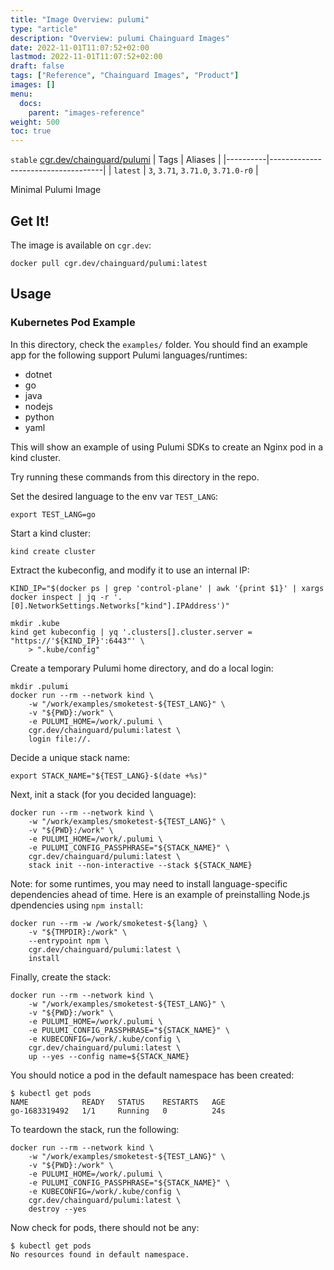 ```yaml
---
title: "Image Overview: pulumi"
type: "article"
description: "Overview: pulumi Chainguard Images"
date: 2022-11-01T11:07:52+02:00
lastmod: 2022-11-01T11:07:52+02:00
draft: false
tags: ["Reference", "Chainguard Images", "Product"]
images: []
menu:
  docs:
    parent: "images-reference"
weight: 500
toc: true
---
```


`stable` [cgr.dev/chainguard/pulumi](https://github.com/chainguard-images/images/tree/main/images/pulumi)
| Tags     | Aliases                            |
|----------|------------------------------------|
| `latest` | `3`, `3.71`, `3.71.0`, `3.71.0-r0` |



Minimal Pulumi Image

## Get It!

The image is available on `cgr.dev`:

```
docker pull cgr.dev/chainguard/pulumi:latest
```

## Usage

### Kubernetes Pod Example

In this directory, check the `examples/` folder.
You should find an example app for the following support Pulumi languages/runtimes:

- dotnet
- go
- java
- nodejs
- python
- yaml

This will show an example of using Pulumi SDKs to create an Nginx pod in
a kind cluster.

Try running these commands from this directory in the repo.

Set the desired language to the env var `TEST_LANG`:

```
export TEST_LANG=go
```

Start a kind cluster:

```
kind create cluster
```

Extract the kubeconfig, and modify it to use an internal IP:

```
KIND_IP="$(docker ps | grep 'control-plane' | awk '{print $1}' | xargs docker inspect | jq -r '.[0].NetworkSettings.Networks["kind"].IPAddress')"

mkdir .kube
kind get kubeconfig | yq '.clusters[].cluster.server = "https://'${KIND_IP}':6443"' \
    > ".kube/config"
```

Create a temporary Pulumi home directory, and do a local login:

```
mkdir .pulumi
docker run --rm --network kind \
    -w "/work/examples/smoketest-${TEST_LANG}" \
    -v "${PWD}:/work" \
    -e PULUMI_HOME=/work/.pulumi \
    cgr.dev/chainguard/pulumi:latest \
    login file://.
```

Decide a unique stack name:
```
export STACK_NAME="${TEST_LANG}-$(date +%s)"
```

Next, init a stack (for you decided language):

```
docker run --rm --network kind \
    -w "/work/examples/smoketest-${TEST_LANG}" \
    -v "${PWD}:/work" \
    -e PULUMI_HOME=/work/.pulumi \
    -e PULUMI_CONFIG_PASSPHRASE="${STACK_NAME}" \
    cgr.dev/chainguard/pulumi:latest \
    stack init --non-interactive --stack ${STACK_NAME}
```

Note: for some runtimes, you may need to install language-specific dependencies ahead of time.
Here is an example of preinstalling Node.js dpendencies using `npm install`:

```
docker run --rm -w /work/smoketest-${lang} \
    -v "${TMPDIR}:/work" \
    --entrypoint npm \
    cgr.dev/chainguard/pulumi:latest \
    install
```

Finally, create the stack:

```
docker run --rm --network kind \
    -w "/work/examples/smoketest-${TEST_LANG}" \
    -v "${PWD}:/work" \
    -e PULUMI_HOME=/work/.pulumi \
    -e PULUMI_CONFIG_PASSPHRASE="${STACK_NAME}" \
    -e KUBECONFIG=/work/.kube/config \
    cgr.dev/chainguard/pulumi:latest \
    up --yes --config name=${STACK_NAME}
```

You should notice a pod in the default namespace has been created:

```
$ kubectl get pods
NAME            READY   STATUS    RESTARTS   AGE
go-1683319492   1/1     Running   0          24s
```

To teardown the stack, run the following:
```
docker run --rm --network kind \
    -w "/work/examples/smoketest-${TEST_LANG}" \
    -v "${PWD}:/work" \
    -e PULUMI_HOME=/work/.pulumi \
    -e PULUMI_CONFIG_PASSPHRASE="${STACK_NAME}" \
    -e KUBECONFIG=/work/.kube/config \
    cgr.dev/chainguard/pulumi:latest \
    destroy --yes
```

Now check for pods, there should not be any:
```
$ kubectl get pods
No resources found in default namespace.
```

